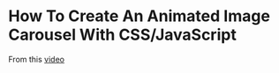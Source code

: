 # How To Create An Animated Image Carousel With CSS/JavaScript

From this [video](https://www.youtube.com/watch?v=9HcxHDS2w1s&ab_channel=WebDevSimplified)
